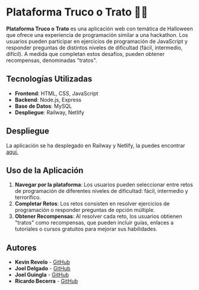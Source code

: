 # Plataforma Truco o Trato 🎃👻

**Plataforma Truco o Trato** es una aplicación web con temática de Halloween que ofrece una experiencia de programación similar a una hackathon. Los usuarios pueden participar en ejercicios de programación de JavaScript y responder preguntas de distintos niveles de dificultad (fácil, intermedio, difícil). A medida que completan estos desafíos, pueden obtener recompensas, denominadas "tratos".

## Tecnologías Utilizadas

- **Frontend**: HTML, CSS, JavaScript
- **Backend**: Node.js, Express
- **Base de Datos**: MySQL
- **Despliegue**: Railway, Netlify


## Despliegue

La aplicación se ha desplegado en Railway y Netlify, la puedes encontrar [aquí.](https://railway.app)

## Uso de la Aplicación

1. **Navegar por la plataforma**: Los usuarios pueden seleccionar entre retos de programación de diferentes niveles de dificultad: fácil, intermedio y terrorífico.
2. **Completar Retos**: Los retos consisten en resolver ejercicios de programación o responder preguntas de opción múltiple.
3. **Obtener Recompensas**: Al resolver cada reto, los usuarios obtienen "tratos" como recompensas, que pueden incluir guías, enlaces a tutoriales o cursos gratuitos para mejorar sus habilidades.


## Autores

- **Kevin Revelo** - [GitHub](https://github.com/Ketif2)  
- **Joel Delgado** - [GitHub](https://github.com/JoelDelgado246) 
- **Joel Guingla** - [GitHub](https://github.com/Luis7G) 
- **Ricardo Becerra** - [GitHub](https://github.com/ricardo2112)  

